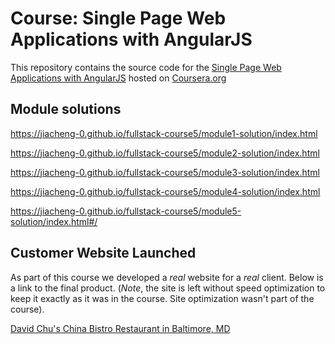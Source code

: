 # Course: Single Page Web Applications with AngularJS

This repository contains the source code for the [Single Page Web Applications with AngularJS](https://www.coursera.org/learn/single-page-web-apps-with-angularjs) hosted on [Coursera.org](https://www.coursera.org)

## Module solutions

https://jiacheng-0.github.io/fullstack-course5/module1-solution/index.html

https://jiacheng-0.github.io/fullstack-course5/module2-solution/index.html

https://jiacheng-0.github.io/fullstack-course5/module3-solution/index.html

https://jiacheng-0.github.io/fullstack-course5/module4-solution/index.html

https://jiacheng-0.github.io/fullstack-course5/module5-solution/index.html#/




## Customer Website Launched
As part of this course we developed a *real* website for a *real* client. Below is a link to the final product. (*Note*, the site is left without speed optimization to keep it exactly as it was in the course. Site optimization wasn't part of the course).

[David Chu's China Bistro Restaurant in Baltimore, MD](http://www.davidchuschinabistro.com/)
